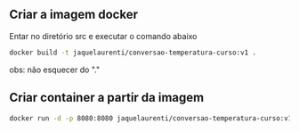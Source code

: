 ## Criar a imagem docker
Entar no diretório src e executar o comando abaixo
```sh
docker build -t jaquelaurenti/conversao-temperatura-curso:v1 .
```
obs: não esquecer do "."
## Criar container a partir da imagem
```sh
docker run -d -p 8080:8080 jaquelaurenti/conversao-temperatura-curso:v1
````